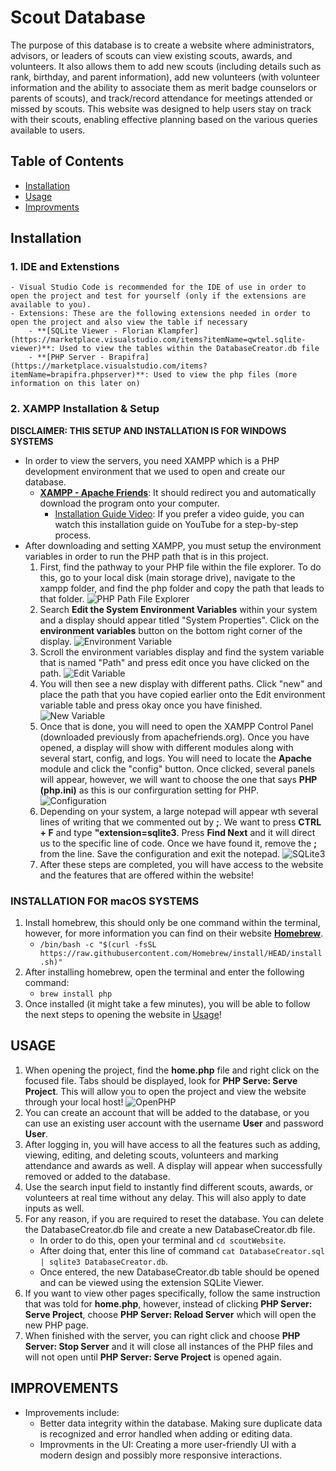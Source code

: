 # Scout Database

The purpose of this database is to create a website where administrators, advisors, or leaders of scouts can view existing scouts, awards, and volunteers. It also allows them to add new scouts (including details such as rank, birthday, and parent information), add new volunteers (with volunteer information and the ability to associate them as merit badge counselors or parents of scouts), and track/record attendance for meetings attended or missed by scouts. This website was designed to help users stay on track with their scouts, enabling effective planning based on the various queries available to users.

## Table of Contents
- [Installation](#installation)
- [Usage](#usage)
- [Improvments](#improvements)

## Installation

### 1. **IDE and Extenstions**
    - Visual Studio Code is recommended for the IDE of use in order to open the project and test for yourself (only if the extensions are available to you).
    - Extensions: These are the following extensions needed in order to open the project and also view the table if necessary
        - **[SQLite Viewer - Florian Klampfer](https://marketplace.visualstudio.com/items?itemName=qwtel.sqlite-viewer)**: Used to view the tables within the DatabaseCreator.db file 
        - **[PHP Server - Brapifra](https://marketplace.visualstudio.com/items?itemName=brapifra.phpserver)**: Used to view the php files (more information on this later on)

### 2. **XAMPP Installation & Setup**
**DISCLAIMER: THIS SETUP AND INSTALLATION IS FOR WINDOWS SYSTEMS**
- In order to view the servers, you need XAMPP which is a PHP development environment that we used to open and create our database.
    - **[XAMPP - Apache Friends](https://www.apachefriends.org/)**: It should redirect you and automatically download the program onto your computer. 
        - [Installation Guide Video](https://www.youtube.com/watch?v=VCHXCusltqI&ab_channel=GeekyScript): If you prefer a video guide, you can watch this installation guide on YouTube for a step-by-step process.
- After downloading and setting XAMPP, you must setup the environment variables in order to run the PHP path that is in this project. 
    1. First, find the pathway to your PHP file within the file explorer. To do this, go to your local disk (main storage drive), navigate to the xampp folder, and find the php folder and copy the path that leads to that folder.
    ![PHP Path File Explorer](screenshots/path.png)
    2. Search **Edit the System Environment Variables** within your system and a display should appear titled "System Properties". Click on the **environment variables** button on the bottom right corner of the display.
    ![Environment Variable](screenshots/variable.png)
    3. Scroll the environment variables display and find the system variable that is named "Path" and press edit once you have clicked on the path. 
    ![Edit Variable](screenshots/Edit.png)
    4. You will then see a new display with different paths. Click "new" and place the path that you have copied earlier onto the Edit environment variable table and press okay once you have finished.
    ![New Variable](screenshots/new.png)
    5. Once that is done, you will need to open the XAMPP Control Panel (downloaded previously from apachefriends.org). Once you have opened, a display will show with different modules along with several start, config, and logs. You will need to locate the **Apache** module and click the "config" button. Once clicked, several panels will appear, however, we will want to choose the one that says **PHP (php.ini)** as this is our confirguration setting for PHP. 
    ![Configuration](screenshots/config.png)
    6. Depending on your system, a large notepad will appear wth several lines of writing that we commented out by **;**. We want to press **CTRL + F** and type **"extension=sqlite3**. Press **Find Next** and it will direct us to the specific line of code. Once we have found it, remove the **;** from the line. Save the configuration and exit the notepad.
    ![SQLite3](screenshots/sqlite.png)
    7. After these steps are completed, you will have access to the website and the features that are offered within the website!
    
### **INSTALLATION FOR macOS SYSTEMS**
1. Install homebrew, this should only be one command within the terminal, however, for more information you can find on their website **[Homebrew](https://brew.sh/)**.
    - ` /bin/bash -c "$(curl -fsSL https://raw.githubusercontent.com/Homebrew/install/HEAD/install.sh)" `
2. After installing homebrew, open the terminal and enter the following command:
    - `brew install php`
3. Once installed (it might take a few minutes), you will be able to follow the next steps to opening the website in [Usage](#usage)!
    
## USAGE
1. When opening the project, find the **home.php** file and right click on the focused file. Tabs should be displayed, look for **PHP Serve: Serve Project**. This will allow you to open the project and view the website through your local host!
![OpenPHP](screenshots/home.png)
2. You can create an account that will be added to the database, or you can use an existing user account with the username **User** and password **User**. 
3. After logging in, you will have access to all the features such as adding, viewing, editing, and deleting scouts, volunteers and marking attendance and awards as well. A display will appear when successfully removed or added to the database.
4. Use the search input field to instantly find different scouts, awards, or volunteers at real time without any delay. This will also apply to date inputs as well.
5. For any reason, if you are required to reset the database. You can delete the DatabaseCreator.db file and create a new DatabaseCreator.db file. 
    - In order to do this, open your terminal and `cd scoutWebsite`. 
    - After doing that, enter this line of command `cat DatabaseCreator.sql | sqlite3 DatabaseCreator.db`. 
    - Once entered, the new DatabaseCreator.db table should be opened and can be viewed using the extension SQLite Viewer. 
6. If you want to view other pages specifically, follow the same instruction that was told for **home.php**, however, instead of clicking **PHP Server: Serve Project**, choose **PHP Server: Reload Server** which will open the new PHP page.
7. When finished with the server, you can right click and choose **PHP Server: Stop Server** and it will close all instances of the PHP files and will not open until **PHP Server: Serve Project** is opened again.  

## IMPROVEMENTS
- Improvements include:
    - Better data integrity within the database. Making sure duplicate data is recognized and error handled when adding or editing data.
    - Improvments in the UI: Creating a more user-friendly UI with a modern design and possibly more responsive interactions.
